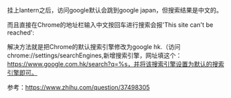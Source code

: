 挂上lantern之后，访问google默认会跳到google japan，但搜索结果是中文的。

而且直接在Chrome的地址栏输入中文按回车进行搜索会报'This site can't be reached':

解决方法就是把Chrome的默认搜索引擎修改为google hk.（访问chrome://settings/searchEngines,新增搜索引擎，网址填这个：
https://www.google.com.hk/search?q=%s，并将该搜索引擎设置为默认的搜索引擎即可。

参考：https://www.zhihu.com/question/37498305